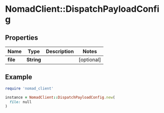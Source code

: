 # NomadClient::DispatchPayloadConfig

## Properties

| Name | Type | Description | Notes |
| ---- | ---- | ----------- | ----- |
| **file** | **String** |  | [optional] |

## Example

```ruby
require 'nomad_client'

instance = NomadClient::DispatchPayloadConfig.new(
  file: null
)
```

